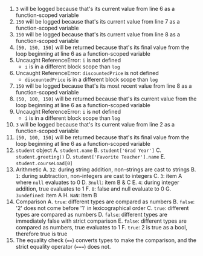 1. `3` will be logged because that's its current value from line 6 as a function-scoped variable
2. `150` will be logged because that's its current value from line 7 as a function-scoped variable
3. `150` will be logged because that's its current value from line 8 as a function-scoped variable
4. `[50, 150, 150]` will be returned because that's its final value from the loop beginning at line 6 as a function-scoped variable
5. Uncaught ReferenceError: `i` is not defined
    - `i` is in a different block scope than `log`
6. Uncaught ReferenceError: `discountedPrice` is not defined
    - `discountedPrice` is in a different block scope than `log`
7. `150` will be logged because that's its most recent value from line 8 as a function-scoped variable
8. `[50, 100, 150]` will be returned because that's its current value from the loop beginning at line 6 as a function-scoped variable
9. Uncaught ReferenceError: `i` is not defined
    - `i` is in a different block scope than `log`
10. `3` will be logged because that's its current value from line 2 as a function-scoped variable
11. `[50, 100, 150]` will be returned because that's its final value from the loop beginning at line 6 as a function-scoped variable
12. `student` object
    A. `student.name`
    B. `student['Grad Year']`
    C. `student.greeting()`
    D. `student['Favorite Teacher'].name`
    E. `student.courseLoad[0]`
13. Arithmetic
    A. `32`: during string addition, non-strings are cast to strings
    B. `1`: during subtraction, non-integers are cast to integers
    C. `3`: item A where `null` evaluates to 0
    D. `3null`: item B & C
    E. `4`: during integer addition, true evaluates to 1
    F. `0`: false and null evaluate to 0
    G. `3undefined`: item A
    H. `NaN`: item B
14. Comparison
    A. `true`: different types are compared as numbers
    B. `false`: '2' does not come before '1' in lexicographical order
    C. `true`: different types are compared as numbers
    D. `false`: different types are immediately false with strict comparison
    E. `false`: different types are compared as numbers, true evaluates to 1
    F. `true`: 2 is true as a bool, therefore true is true
15. The equality check (`==`) converts types to make the comparison, and the strict equality operator (`===`) does not.
